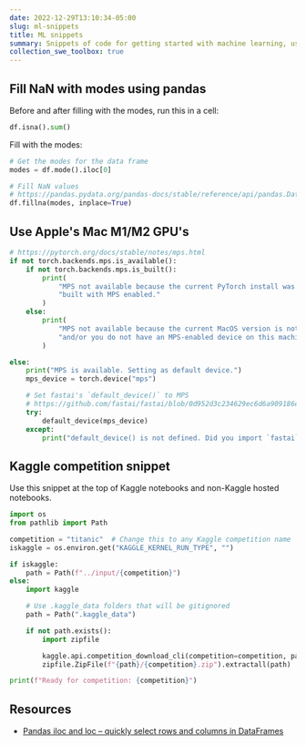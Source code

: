 ```yaml
---
date: 2022-12-29T13:10:34-05:00
slug: ml-snippets
title: ML snippets
summary: Snippets of code for getting started with machine learning, using PyTorch, Pandas, Numpy, and Kaggle
collection_swe_toolbox: true
---
```


## Fill NaN with modes using pandas

Before and after filling with the modes, run this in a cell:

```python
df.isna().sum()
```

Fill with the modes:

```python
# Get the modes for the data frame
modes = df.mode().iloc[0]

# Fill NaN values
# https://pandas.pydata.org/pandas-docs/stable/reference/api/pandas.DataFrame.fillna.html
df.fillna(modes, inplace=True)
```

## Use Apple's Mac M1/M2 GPU's

```python
# https://pytorch.org/docs/stable/notes/mps.html
if not torch.backends.mps.is_available():
    if not torch.backends.mps.is_built():
        print(
            "MPS not available because the current PyTorch install was not "
            "built with MPS enabled."
        )
    else:
        print(
            "MPS not available because the current MacOS version is not 12.3+ "
            "and/or you do not have an MPS-enabled device on this machine."
        )

else:
    print("MPS is available. Setting as default device.")
    mps_device = torch.device("mps")

    # Set fastai's `default_device()` to MPS
    # https://github.com/fastai/fastai/blob/0d952d3c234629ec6d6a909186e79af3c5a9a1b8/fastai/torch_core.py#L271
    try:
        default_device(mps_device)
    except:
        print("default_device() is not defined. Did you import `fastai`?")

```

## Kaggle competition snippet

Use this snippet at the top of Kaggle notebooks and non-Kaggle hosted notebooks.

```python
import os
from pathlib import Path

competition = "titanic"  # Change this to any Kaggle competition name
iskaggle = os.environ.get("KAGGLE_KERNEL_RUN_TYPE", "")

if iskaggle:
    path = Path(f"../input/{competition}")
else:
    import kaggle

    # Use .kaggle_data folders that will be gitignored
    path = Path(".kaggle_data")

    if not path.exists():
        import zipfile

        kaggle.api.competition_download_cli(competition=competition, path=str(path))
        zipfile.ZipFile(f"{path}/{competition}.zip").extractall(path)

print(f"Ready for competition: {competition}")
```

## Resources

- [Pandas iloc and loc – quickly select rows and columns in DataFrames](https://www.shanelynn.ie/pandas-iloc-loc-select-rows-and-columns-dataframe/)
